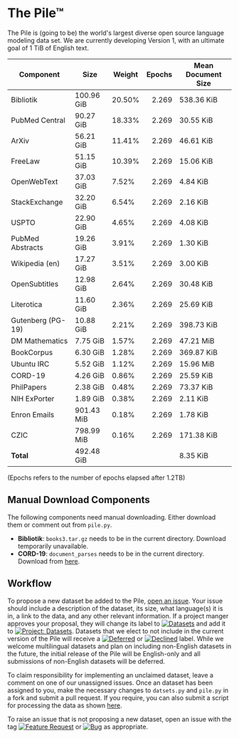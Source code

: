 # The Pile™

The Pile is (going to be) the world's largest diverse open source language modeling data set. We are currently developing Version 1, with an ultimate goal of 1 TiB of English text.


|    Component    |   Size   |Weight|Epochs|Mean Document Size|
|-----------------|----------|------|-----:|------------------|
|Bibliotik        |100.96 GiB|20.50%| 2.269|538.36 KiB        |
|PubMed Central   |90.27 GiB |18.33%| 2.269|30.55 KiB         |
|ArXiv            |56.21 GiB |11.41%| 2.269|46.61 KiB         |
|FreeLaw          |51.15 GiB |10.39%| 2.269|15.06 KiB         |
|OpenWebText      |37.03 GiB |7.52% | 2.269|4.84 KiB          |
|StackExchange    |32.20 GiB |6.54% | 2.269|2.16 KiB          |
|USPTO            |22.90 GiB |4.65% | 2.269|4.08 KiB          |
|PubMed Abstracts |19.26 GiB |3.91% | 2.269|1.30 KiB          |
|Wikipedia (en)   |17.27 GiB |3.51% | 2.269|3.00 KiB          |
|OpenSubtitles    |12.98 GiB |2.64% | 2.269|30.48 KiB         |
|Literotica       |11.60 GiB |2.36% | 2.269|25.69 KiB         |
|Gutenberg (PG-19)|10.88 GiB |2.21% | 2.269|398.73 KiB        |
|DM Mathematics   |7.75 GiB  |1.57% | 2.269|47.21 MiB         |
|BookCorpus       |6.30 GiB  |1.28% | 2.269|369.87 KiB        |
|Ubuntu IRC       |5.52 GiB  |1.12% | 2.269|15.96 MiB         |
|CORD-19          |4.26 GiB  |0.86% | 2.269|25.59 KiB         |
|PhilPapers       |2.38 GiB  |0.48% | 2.269|73.37 KiB         |
|NIH ExPorter     |1.89 GiB  |0.38% | 2.269|2.11 KiB          |
|Enron Emails     |901.43 MiB|0.18% | 2.269|1.78 KiB          |
|CZIC             |798.99 MiB|0.16% | 2.269|171.38 KiB        |
|**Total**        |492.48 GiB|      |      |8.35 KiB          |



(Epochs refers to the number of epochs elapsed after 1.2TB)



## Manual Download Components

The following components need manual downloading. Either download them or comment out from `pile.py`. 

 - **Bibliotik**: `books3.tar.gz` needs to be in the current directory. Download temporarily unavailable.
 - **CORD-19**: `document_parses` needs to be in the current directory. Download from [here](https://www.kaggle.com/allen-institute-for-ai/CORD-19-research-challenge).

## Workflow

To propose a new dataset be added to the Pile, [open an issue](https://github.com/EleutherAI/The-Pile/issues/new). Your issue should include a description of the dataset, its size, what language(s) it is in, a link to the data, and any other relevant information. If a project manger approves your proposal, they will change its label to [![Datasets](https://img.shields.io/github/labels/EleutherAI/The-Pile/Dataset)](https://github.com/EleutherAI/The-Pile/labels/Dataset) and add it to [![Project: Datasets](https://img.shields.io/badge/Project-Datasets-lightgrey)](https://github.com/EleutherAI/The-Pile/projects/2). Datasets that we elect to not include in the current version of the Pile will receive a [![Deferred](https://img.shields.io/github/labels/EleutherAI/The-Pile/Deferred%20to%20v2)](https://github.com/EleutherAI/The-Pile/labels/Deferred%20to%20v2) or [![Declined](https://img.shields.io/github/labels/EleutherAI/The-Pile/Declined)](https://github.com/EleutherAI/The-Pile/labels/Declined) label. While we welcome multilingual  datasets and plan on including non-English datasets in the future, the initial release of the Pile will be English-only and all submissions of non-English datasets will be deferred.

To claim responsibility for implementing an unclaimed dataset, leave a comment on one of our unassigned issues. Once an dataset has been assigned to you, make the necessary changes to `datsets.py` and `pile.py` in a fork and submit a pull request. If you require, you can also submit a script for processing the data as shown [here](https://github.com/EleutherAI/pile_enron_emails).

To raise an issue that is not proposing a new dataset, open an issue with the tag [![Feature Request](https://img.shields.io/github/labels/EleutherAI/The-Pile/Feature%20Request)](https://github.com/EleutherAI/The-Pile/labels/Feature%20Request) or [![Bug](https://img.shields.io/github/labels/EleutherAI/The-Pile/Bug)](https://github.com/EleutherAI/The-Pile/labels/Bug) as appropriate.
